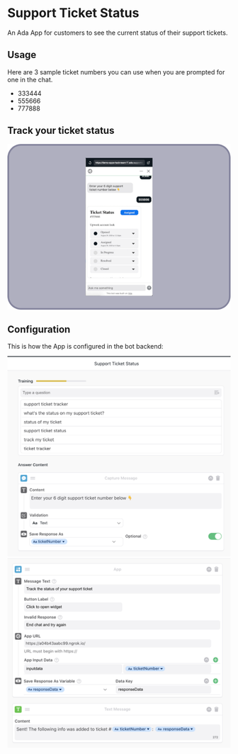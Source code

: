 # Support Ticket Status

An Ada App for customers to see the current status of their support tickets.

## Usage

Here are 3 sample ticket numbers you can use when you are prompted for one in the chat.
* 333444
* 555666
* 777888

## Track your ticket status

<img src="imgs/appScreenshot.png">

## Configuration

This is how the App is configured in the bot backend:

<img src="imgs/setupShot1.png">
<img src="imgs/setupShot2.png">
